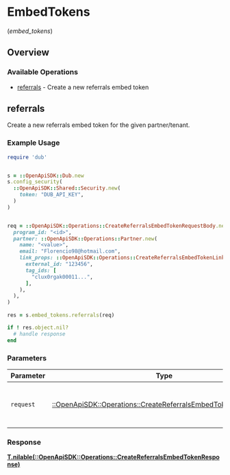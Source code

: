 # EmbedTokens
(*embed_tokens*)

## Overview

### Available Operations

* [referrals](#referrals) - Create a new referrals embed token

## referrals

Create a new referrals embed token for the given partner/tenant.

### Example Usage

```ruby
require 'dub'


s = ::OpenApiSDK::Dub.new
s.config_security(
  ::OpenApiSDK::Shared::Security.new(
    token: "DUB_API_KEY",
  )
)


req = ::OpenApiSDK::Operations::CreateReferralsEmbedTokenRequestBody.new(
  program_id: "<id>",
  partner: ::OpenApiSDK::Operations::Partner.new(
    name: "<value>",
    email: "Florencio98@hotmail.com",
    link_props: ::OpenApiSDK::Operations::CreateReferralsEmbedTokenLinkProps.new(
      external_id: "123456",
      tag_ids: [
        "clux0rgak00011...",
      ],
    ),
  ),
)
    
res = s.embed_tokens.referrals(req)

if ! res.object.nil?
  # handle response
end

```

### Parameters

| Parameter                                                                                                                         | Type                                                                                                                              | Required                                                                                                                          | Description                                                                                                                       |
| --------------------------------------------------------------------------------------------------------------------------------- | --------------------------------------------------------------------------------------------------------------------------------- | --------------------------------------------------------------------------------------------------------------------------------- | --------------------------------------------------------------------------------------------------------------------------------- |
| `request`                                                                                                                         | [::OpenApiSDK::Operations::CreateReferralsEmbedTokenRequestBody](../../models/operations/createreferralsembedtokenrequestbody.md) | :heavy_check_mark:                                                                                                                | The request object to use for the request.                                                                                        |

### Response

**[T.nilable(::OpenApiSDK::Operations::CreateReferralsEmbedTokenResponse)](../../models/operations/createreferralsembedtokenresponse.md)**

